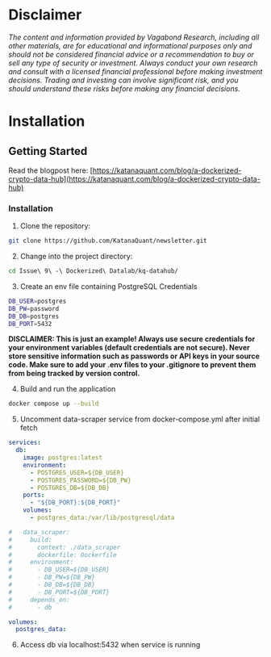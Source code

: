 # Disclaimer

_The content and information provided by Vagabond Research, including all other materials, are for educational and informational purposes only and should not be considered financial advice or a recommendation to buy or sell any type of security or investment. Always conduct your own research and consult with a licensed financial professional before making investment decisions. Trading and investing can involve significant risk, and you should understand these risks before making any financial decisions._

# Installation

## Getting Started

Read the blogpost here: [https://katanaquant.com/blog/a-dockerized-crypto-data-hub](https://katanaquant.com/blog/a-dockerized-crypto-data-hub)

### Installation

1. Clone the repository:

```bash
git clone https://github.com/KatanaQuant/newsletter.git
```

2. Change into the project directory:

```bash
cd Issue\ 9\ -\ Dockerized\ Datalab/kq-datahub/
```

3. Create an env file containing PostgreSQL Credentials

```bash
DB_USER=postgres
DB_PW=password
DB_DB=postgres
DB_PORT=5432
```

**DISCLAIMER: This is just an example! Always use secure credentials for your environment variables (default credentials are not secure). Never store sensitive information such as passwords or API keys in your source code. Make sure to add your .env files to your .gitignore to prevent them from being tracked by version control.**

4. Build and run the application

```bash
docker compose up --build
```

5. Uncomment data-scraper service from docker-compose.yml after initial fetch

```yml
services:
  db:
    image: postgres:latest
    environment:
      - POSTGRES_USER=${DB_USER}
      - POSTGRES_PASSWORD=${DB_PW}
      - POSTGRES_DB=${DB_DB}
    ports:
      - "${DB_PORT}:${DB_PORT}"
    volumes:
      - postgres_data:/var/lib/postgresql/data

#   data_scraper:
#     build:
#       context: ./data_scraper
#       dockerfile: Dockerfile
#     environment:
#       - DB_USER=${DB_USER}
#       - DB_PW=${DB_PW}
#       - DB_DB=${DB_DB}
#       - DB_PORT=${DB_PORT}
#     depends_on:
#       - db

volumes:
  postgres_data:
```

6. Access db via localhost:5432 when service is running

